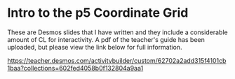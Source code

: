# Intro to the p5 Coordinate Grid

These are Desmos slides that I have written and they include a considerable amount of CL for interactivity.  A pdf of the teacher's guide has been uploaded, but please view the link below for full information.  

https://teacher.desmos.com/activitybuilder/custom/62702a2add315f4101cb1baa?collections=602fed4058b0f132804a9aa1